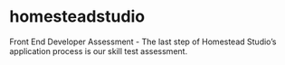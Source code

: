 # homesteadstudio
Front End Developer Assessment - The last step of Homestead Studio’s application process is our skill test assessment.
